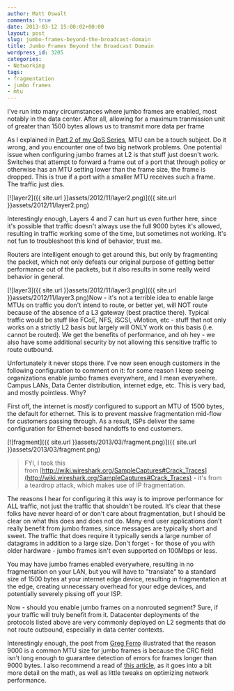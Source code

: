 ```yaml
---
author: Matt Oswalt
comments: true
date: 2013-03-12 15:00:02+00:00
layout: post
slug: jumbo-frames-beyond-the-broadcast-domain
title: Jumbo Frames Beyond the Broadcast Domain
wordpress_id: 3205
categories:
- Networking
tags:
- fragmentation
- jumbo frames
- mtu
---
```


I've run into many circumstances where jumbo frames are enabled, most notably in the data center. After all, allowing for a maximum tranmission unit of greater than 1500 bytes allows us to transmit more data per frame

As I explained in [Part 2 of my QoS Series](https://keepingitclassless.net/2012/11/qos-part-2-qos-and-jumbo-frames-on-nexus-ucs-and-vmware/), MTU can be a touch subject. Do it wrong, and you encounter one of two big network problems. One potential issue when configuring jumbo frames at L2 is that stuff just doesn't work. Switches that attempt to forward a frame out of a port that through policy or otherwise has an MTU setting lower than the frame size, the frame is dropped. This is true if a port with a smaller MTU receives such a frame. The traffic just dies.

[![layer2]({{ site.url }}assets/2012/11/layer2.png)]({{ site.url }}assets/2012/11/layer2.png)

Interestingly enough, Layers 4 and 7 can hurt us even further here, since it's possible that traffic doesn't always use the full 9000 bytes it's allowed, resulting in traffic working some of the time, but sometimes not working. It's not fun to troubleshoot this kind of behavior, trust me.

Routers are intelligent enough to get around this, but only by fragmenting the packet, which not only defeats our original purpose of getting better performance out of the packets, but it also results in some really weird behavior in general.

[![layer3]({{ site.url }}assets/2012/11/layer3.png)]({{ site.url }}assets/2012/11/layer3.png)Now - it's not a terrible idea to enable large MTUs on traffic you don't intend to route, or better yet, will NOT route because of the absence of a L3 gateway (best practice there). Typical traffic would be stuff like FCoE, NFS, iSCSI, vMotion, etc - stuff that not only works on a strictly L2 basis but largely will ONLY work on this basis (i.e. cannot be routed). We get the benefits of performance, and oh hey - we also have some additional security by not allowing this sensitive traffic to route outbound.

Unfortunately it never stops there. I've now seen enough customers in the following configuration to comment on it: for some reason I keep seeing organizations enable jumbo frames everywhere, and I mean everywhere. Campus LANs, Data Center distribution, internet edge, etc. This is very bad, and mostly pointless. Why?

First off, the internet is _mostly_ configured to support an MTU of 1500 bytes, the default for ethernet. This is to prevent massive fragmentation mid-flow for customers passing through. As a result, ISPs deliver the same configuration for Ethernet-based handoffs to end customers.

[![fragment]({{ site.url }}assets/2013/03/fragment.png)]({{ site.url }}assets/2013/03/fragment.png)

> FYI, I took this from [http://wiki.wireshark.org/SampleCaptures#Crack_Traces](http://wiki.wireshark.org/SampleCaptures#Crack_Traces) - it's from a teardrop attack, which makes use of IP fragmentation.

The reasons I hear for configuring it this way is to improve performance for ALL traffic, not just the traffic that shouldn't be routed. It's clear that these folks have never heard of or don't care about fragmentation, but I should be clear on what this does and does not do. Many end user applications don't really benefit from jumbo frames, since messages are typically short and sweet. The traffic that does require it typically sends a large number of datagrams in addition to a large size. Don't forget - for those of you with older hardware - jumbo frames isn't even supported on 100Mbps or less.

You may have jumbo frames enabled everywhere, resulting in no fragmentation on your LAN, but you will have to "translate" to a standard size of 1500 bytes at your internet edge device, resulting in fragmentation at the edge, creating unnecessary overhead for your edge devices, and potentially severely pissing off your ISP.

Now - should you enable jumbo frames on a nonrouted segment? Sure, if your traffic will truly benefit from it. Datacenter deployments of the protocols listed above are very commonly deployed on L2 segments that do not route outbound, especially in data center contexts.

Interestingly enough, the post from [Greg Ferro](http://etherealmind.com/ethernet-jumbo-frames-full-duplex-9000-bytes/) illustrated that the reason 9000 is a common MTU size for jumbo frames is because the CRC field isn't long enough to guarantee detection of errors for frames longer than 9000 bytes. I also recommend a read of [this article](http://sd.wareonearth.com/~phil/jumbo.html), as it goes into a bit more detail on the math, as well as little tweaks on optimizing network performance.